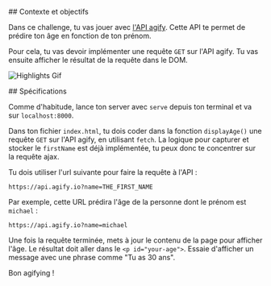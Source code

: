 ## Contexte et objectifs

Dans ce challenge, tu vas jouer avec [l'API agify](https://agify.io/). Cette API te permet de prédire ton âge en fonction de ton prénom.

Pour cela, tu vas devoir implémenter une requête `GET` sur l'API agify. Tu vas ensuite afficher le résultat de la requête dans le DOM.

![Highlights Gif](https://raw.githubusercontent.com/lewagon/fullstack-images/master/frontend/your-age-from-your-name.gif)

## Spécifications

Comme d'habitude, lance ton server avec `serve` depuis ton terminal et va sur `localhost:8000`.

Dans ton fichier `index.html`, tu dois coder dans la fonction `displayAge()` une requête `GET` sur l'API agify, en utilisant `fetch`. La logique pour capturer et stocker le `firstName` est déjà implémentée, tu peux donc te concentrer sur la requête ajax.

Tu dois utiliser l'url suivante pour faire la requête à l'API :

```
https://api.agify.io?name=THE_FIRST_NAME
```

Par exemple, cette URL prédira l'âge de la personne dont le prénom est `michael` :

```
https://api.agify.io?name=michael
```

Une fois la requête terminée, mets à jour le contenu de la page pour afficher l'âge. Le résultat doit aller dans le `<p id="your-age">`. Essaie d'afficher un message avec une phrase comme "Tu as 30 ans".

Bon agifying !

